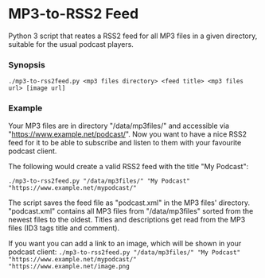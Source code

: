 # MP3-to-RSS2 Feed

Python 3 script that reates a RSS2 feed for all MP3 files in a given directory, suitable for the usual podcast players.


### Synopsis ###
```./mp3-to-rss2feed.py <mp3 files directory> <feed title> <mp3 files url> [image url]```


### Example ###
Your MP3 files are in directory "/data/mp3files/" and accessible via "https://www.example.net/podcast/".
Now you want to have a nice RSS2 feed for it to be able to subscribe and listen to them with your favourite podcast client.

The following would create a valid RSS2 feed with the title "My Podcast":

```./mp3-to-rss2feed.py "/data/mp3files/" "My Podcast" "https://www.example.net/mypodcast/"```

The script saves the feed file as "podcast.xml" in the MP3 files' directory.
"podcast.xml" contains all MP3 files from "/data/mp3files" sorted from the newest files to the oldest.
Titles and descriptions get read from the MP3 files (ID3 tags title and comment).

If you want you can add a link to an image, which will be shown in your podcast client:
```./mp3-to-rss2feed.py "/data/mp3files/" "My Podcast" "https://www.example.net/mypodcast/" "https://www.example.net/image.png```
